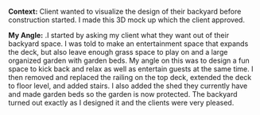 **Context:**
Client wanted to visualize the design of their backyard before construction started. I made this 3D mock up which the client approved.
  
**My Angle:**
.I started by asking my client what they want out of their backyard space. I was told to make an entertainment space that expands the deck, but also leave enough grass space to play on and a large organized garden with garden beds. My angle on this was to design a fun space to kick back and relax as well as entertain guests at the same time. I then removed and replaced the railing on the top deck, extended the deck to floor level, and added stairs. I also added the shed they currently have and made garden beds so the garden is now protected. The backyard turned out exactly as I designed it and the clients were very pleased. 